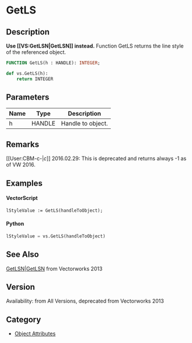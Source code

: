 # GetLS

## Description
<b>Use [[VS:GetLSN|GetLSN]] instead.</b>
Function GetLS returns the line style of the referenced object.

```pascal
FUNCTION GetLS(h : HANDLE): INTEGER;
```

```python
def vs.GetLS(h):
    return INTEGER
```

## Parameters
|Name|Type|Description|
|---|---|---|
|h|HANDLE|Handle to object.|

## Remarks
[[User:CBM-c-|_c_]] 2016.02.29: This is deprecated and returns always -1 as of VW 2016.

## Examples
#### VectorScript ####
```pascal
lStyleValue := GetLS(handleToObject);
```
#### Python ####
```python
lStyleValue = vs.GetLS(handleToObject)
```

## See Also
[GetLSN|GetLSN](GetLSN|GetLSN.md) from Vectorworks 2013

## Version
Availability: from All Versions, deprecated from Vectorworks 2013

## Category
* [Object Attributes](../Categories/Object%20Attributes.md)
